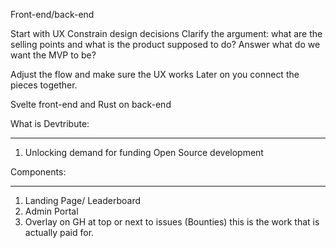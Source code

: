 Front-end/back-end

Start with UX
Constrain design decisions
Clarify the argument: what are the selling points and what is the product supposed to do?
Answer what do we want the MVP to be?

Adjust the flow and make sure the UX works
Later on you connect the pieces together.

Svelte front-end and Rust on back-end

What is Devtribute:
- - - - - - - - - - 
1. Unlocking demand for funding Open Source development

Components:
- - - - - - - - - - 
1. Landing Page/ Leaderboard
2. Admin Portal
3. Overlay on GH at top or next to issues (Bounties) this is the work that is actually paid for.
